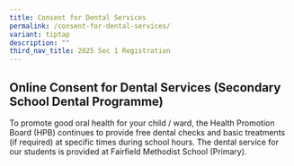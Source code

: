 ```yaml
---
title: Consent for Dental Services
permalink: /consent-for-dental-services/
variant: tiptap
description: ""
third_nav_title: 2025 Sec 1 Registration
---
```

<h2>Online Consent for Dental Services (Secondary School Dental Programme)</h2>
<p>To promote good oral health for your child / ward, the Health Promotion
Board (HPB) continues to provide free dental checks and basic treatments
(if required) at specific times during school hours. The dental service
for our students is provided at Fairfield Methodist School (Primary).&nbsp;&nbsp;</p>